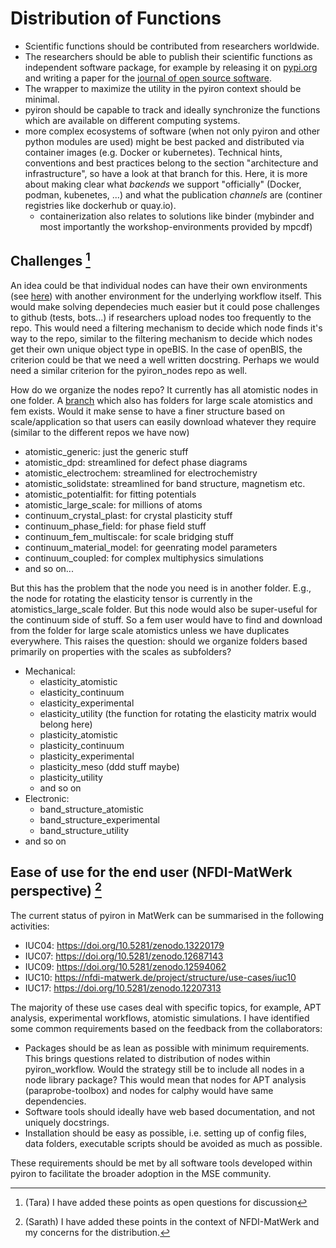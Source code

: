# Distribution of Functions 
- Scientific functions should be contributed from researchers worldwide.
- The researchers should be able to publish their scientific functions as independent software package, for example by releasing it on [pypi.org](https://pypi.org) and writing a paper for the [journal of open source software](https://joss.theoj.org).
- The wrapper to maximize the utility in the pyiron context should be minimal.
- pyiron should be capable to track and ideally synchronize the functions which are available on different computing systems.
- more complex ecosystems of software (when not only pyiron and other python modules are used) might be best packed and distributed via container images (e.g. Docker or kubernetes). Technical hints, conventions and best practices belong to the section "architecture and infrastructure", so have a look at that branch for this. Here, it is more about making clear what *backends* we support "officially" (Docker, podman, kubenetes, ...) and what the publication *channels* are (continer registries like dockerhub or quay.io).
  - containerization also relates to solutions like binder (mybinder and most importantly the workshop-environments provided by mpcdf)

## Challenges [^1]

An idea could be that individual nodes can have their own environments (see [here](https://github.com/orgs/pyiron/discussions/244#discussioncomment-10645436)) with another environment for the underlying workflow itself. This would make solving dependecies much easier but it could pose challenges to github (tests, bots...) if researchers upload nodes too frequently to the repo. This would need a filtering mechanism to decide which node finds it's way to the repo, similar to the filtering mechanism to decide which nodes get their own unique object type in opeBIS. In the case of openBIS, the criterion could be that we need a well written docstring. Perhaps we would need a similar criterion for the pyiron_nodes repo as well.

How do we organize the nodes repo? It currently has all atomistic nodes in one folder. A [branch](https://github.com/pyiron/pyiron_nodes/tree/1ec7b903fa932a2f4e45e3dd9605e5f85298b070/pyiron_nodes) which also has folders for large scale atomistics and fem exists. Would it make sense to have a finer structure based on scale/application so that users can easily download whatever they require (similar to the different repos we have now)
- atomistic_generic: just the generic stuff
- atomistic_dpd: streamlined for defect phase diagrams
- atomistic_electrochem: streamlined for electrochemistry
- atomistic_solidstate: streamlined for band structure, magnetism etc.
- atomistic_potentialfit: for fitting potentials
- atomistic_large_scale: for millions of atoms
- continuum_crystal_plast: for crystal plasticity stuff
- continuum_phase_field: for phase field stuff
- continuum_fem_multiscale: for scale bridging stuff
- continuum_material_model: for geenrating model parameters
- continuum_coupled: for complex multiphysics simulations
- and so on...

But this has the problem that the node you need is in another folder. E.g., the node for rotating the elasticity tensor is currently in the atomistics_large_scale folder. But this node would also be super-useful for the continuum side of stuff. So a fem user would have to find and download from the folder for large scale atomistics unless we have duplicates everywhere. This raises the question: should we organize folders based primarily on properties with the scales as subfolders?

* Mechanical:
  - elasticity_atomistic
  - elasticity_continuum
  - elasticity_experimental
  - elasticity_utility (the function for rotating the elasticity matrix would belong here)
  - plasticity_atomistic
  - plasticity_continuum
  - plasticity_experimental
  - plasticity_meso (ddd stuff maybe)
  - plasticity_utility
  - and so on
* Electronic:
  - band_structure_atomistic
  - band_structure_experimental
  - band_structure_utility
* and so on


## Ease of use for the end user (NFDI-MatWerk perspective) [^2]

The current status of pyiron in MatWerk can be summarised in the following activities:

- IUC04: https://doi.org/10.5281/zenodo.13220179
- IUC07: https://doi.org/10.5281/zenodo.12687143
- IUC09: https://doi.org/10.5281/zenodo.12594062
- IUC10: https://nfdi-matwerk.de/project/structure/use-cases/iuc10
- IUC17: https://doi.org/10.5281/zenodo.12207313

The majority of these use cases deal with specific topics, for example, APT analysis, experimental workflows, atomistic simulations. I have identified some common requirements based on the feedback from the collaborators:

- Packages should be as lean as possible with minimum requirements. This brings questions related to distribution of nodes within pyiron_workflow. Would the strategy still be to include all nodes in a node library package? This would mean that nodes for APT analysis (paraprobe-toolbox) and nodes for calphy would have same dependencies. 
- Software tools should ideally have web based documentation, and not uniquely docstrings.
- Installation should be easy as possible, i.e. setting up of config files, data folders, executable scripts should be avoided as much as possible.

These requirements should be met by all software tools developed within pyiron to facilitate the broader adoption in the MSE community.

[^1]: (Tara) I have added these points as open questions for discussion
[^2]: (Sarath) I have added these points in the context of NFDI-MatWerk and my concerns for the distribution.
